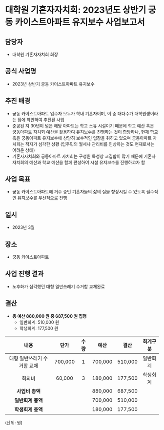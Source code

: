 ﻿대학원 기혼자자치회: 2023년도 상반기 궁동 카이스트아파트 유지보수 사업보고서
===

## 담당자
- 대학원 기혼자자치회 회장

## 공식 사업명
- 2023년 상반기 궁동 카이스트아파트 유지보수

## 추진 배경
- 궁동 카이스트아파트 입주자 모두가 학내 기혼자이며, 이 중 대다수가 대학원생이라는 점에 착안하여 추진된 사업
- 준공된 지 30년이 넘은 해당 아파트는 학교 소유 시설이기 때문에 학교 예산 혹은 궁동아파트 자치회 예산을 활용하여 유지보수를 진행하는 것이 합당하나, 현재 학교 측은 궁동아파트 유지보수에 상당히 보수적인 입장을 취하고 있으며 궁동아파트 자치회는 적자가 심각한 상황 (입주민의 월세나 관리비를 인상하는 것도 현재로서는 어려운 상태)
- 기혼자자치회와 궁동아파트 자치회는 구성원 특성상 교집합이 많기 때문에 기혼자자치회의 예산과 학교 예산을 함께 편성하여 시설 유지보수를 진행하고자 함 

## 사업 목표
- 궁동 카이스트아파트에 거주 중인 기혼자들의 삶의 질을 향상시킬 수 있도록 필수적인 유지보수를 우선적으로 진행

## 일시 
- 2023년 3월

## 장소 
- 궁동 카이스트아파트

## 사업 진행 결과 
- 노후화가 심각했던 대형 일반쓰레기 수거함 교체완료

## 결산
- **총 예산 880,000 원 중 687,500 원 집행**
    - 일반회계: 510,000 원
    - 학생회계: 177,500 원

|   **내용**  |   **단가**  |   **수량**  |   **예산**  |   **결산**  |   **회계구분**  |
|:---:|:---:|:---:|:---:|:---:|:---:|
|   대형 일반쓰레기 수거함 교체  | 700,000 |  1  |   700,000  |   510,000  |   일반회계  |
|   회의비  | 60,000 |  3  |   180,000  |   177,500  |   학생회계  |
|   **사업비 총액**  |      |      |   880,000  |   687,500  |      |
|   **일반회계 총액**  |     |     |  700,000  |   510,000  |     |
|   **학생회계 총액**  |     |     |  180,000  |  177,500   |     |

(단위: 원)
